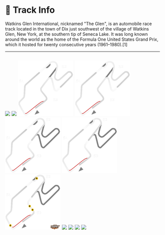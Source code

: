 # 🏁 Track Info

Watkins Glen International, nicknamed "The Glen", is an automobile race track located in the town of Dix just southwest of the village of Watkins Glen, New York, at the southern tip of Seneca Lake. It was long known around the world as the home of the Formula One United States Grand Prix, which it hosted for twenty consecutive years (1961–1980).[1]

---
![](image_1.jpg)
![](image_2.jpg)
![](image_3.jpg)
![](image_4.jpg)
![](image_5.jpg)
![](image_6.jpg)
![](image_7.jpg)
![](image_8.jpg)
![](image_9.jpg)
![](image_10.jpg)
![](image_11.jpg)
---

